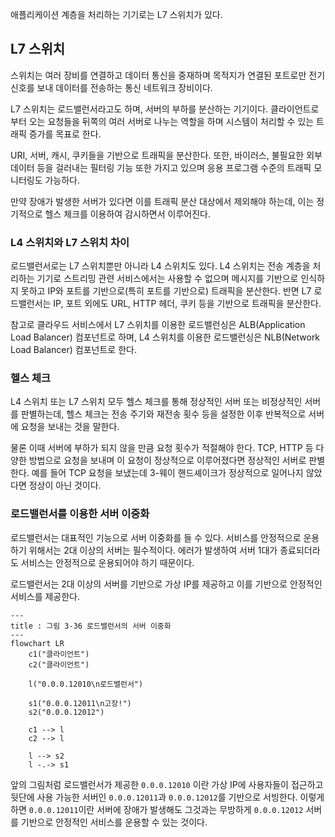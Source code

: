 애플리케이션 계층을 처리하는 기기로는 L7 스위치가 있다.

## L7 스위치
스위치는 여러 장비를 연결하고 데이터 통신을 중재하며 목적지가 연결된 포트로만 전기 신호를 보내 데이터를 전송하는 통신 네트워크 장비이다.

L7 스위치는 로드밸런서라고도 하며, 서버의 부하를 분산하는 기기이다. 클라이언트로부터 오는 요청들을 뒤쪽의 여러 서버로 나누는 역할을 하며 시스템이 처리할 수 있는 트래픽 증가를 목표로 한다.

URI, 서버, 캐시, 쿠키들을 기반으로 트래픽을 분산한다. 또한, 바이러스, 불필요한 외부 데이터 등을 걸러내는 필터링 기능 또한 가지고 있으며 응용 프로그램 수준의 트래픽 모니터링도 가능하다.

만약 장애가 발생한 서버가 있다면 이를 트래픽 분산 대상에서 제외해야 하는데, 이는 정기적으로 헬스 체크를 이용하여 감시하면서 이루어진다.

### L4 스위치와 L7 스위치 차이
로드밸런서로는 L7 스위치뿐만 아니라 L4 스위치도 있다. L4 스위치는 전송 계층을 처리하는 기기로 스트리밍 관련 서비스에서는 사용할 수 없으며 메시지를 기반으로 인식하지 못하고 IP와 포트를 기반으로(특히 포트를 기반으로) 트래픽을 분산한다. 반면 L7 로드밸런서는 IP, 포트 외에도 URL, HTTP 헤더, 쿠키 등을 기반으로 트래픽을 분산한다.

참고로 클라우드 서비스에서 L7 스위치를 이용한 로드밸런싱은 ALB(Application Load Balancer) 컴포넌트로 하며, L4 스위치를 이용한 로드밸런싱은 NLB(Network Load Balancer) 컴포넌트로 한다.

### 헬스 체크
L4 스위치 또는 L7 스위치 모두 헬스 체크를 통해 정상적인 서버 또는 비정상적인 서버를 판별하는데, 헬스 체크는 전송 주기와 재전송 횟수 등을 설정한 이후 반복적으로 서버에 요청을 보내는 것을 말한다. 

물론 이때 서버에 부하가 되지 않을 만큼 요청 횟수가 적절해야 한다. TCP, HTTP 등 다양한 방법으로 요청을 보내며 이 요청이 정상적으로 이루어졌다면 정상적인 서버로 판별한다. 예를 들어 TCP 요청을 보냈는데 3-웨이 핸드셰이크가 정상적으로 일어나지 않았다면 정상이 아닌 것이다.

### 로드밸런서를 이용한 서버 이중화
로드밸런서는 대표적인 기능으로 서버 이중화를 들 수 있다. 서비스를 안정적으로 운용하기 위해서는 2대 이상의 서버는 필수적이다. 에러가 발생하여 서버 1대가 종료되더라도 서비스는 안정적으로 운용되어야 하기 때문이다.

로드밸런서는 2대 이상의 서버를 기반으로 가상 IP를 제공하고 이를 기반으로 안정적인 서비스를 제공한다.

```mermaid
---
title : 그림 3-36 로드밸런서의 서버 이중화
---
flowchart LR
	c1("클라이언트")
	c2("클라이언트")

	l("0.0.0.12010\n로드밸런서")

	s1("0.0.0.12011\n고장!")
	s2("0.0.0.12012")

	c1 --> l
	c2 --> l

	l --> s2
	l -.-> s1
```

앞의 그림처럼 로드밸런서가 제공한 `0.0.0.12010` 이란 가상 IP에 사용자들이 접근하고 뒷단에 사용 가능한 서버인 `0.0.0.12011`과 `0.0.0.12012`를 기반으로 서빙한다. 이렇게 하면 `0.0.0.12011`이란 서버에 장애가 발생해도 그것과는 무방하게 `0.0.0.12012` 서버를 기반으로 안정적인 서비스를 운용할 수 있는 것이다.